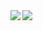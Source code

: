 <a href="https://github.com/anuraghazra/github-readme-stats">
  <img align="left" src="https://github-readme-stats.vercel.app/api?username=maip0902&count_private=true&show_icons=true" />
</a>
<a href="https://github.com/anuraghazra/github-readme-stats">
  <img align="left" src="https://github-readme-stats.vercel.app/api/top-langs/?username=maip0902" />
</a>
